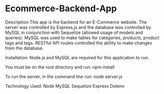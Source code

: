 # Ecommerce-Backend-App

Description
This app is the backend for an E-Commerce website. The server was controlled by Express,js and the database was controlled by MySQL in conjunction with Sequelize (allowed usage of models and queries). MySQL was used to make tables for categories, products, product tags and tags. RESTful API routes controlled the ability to make changes from the database.

Installation:
Node.js and MySQL are required for this application to run.

You must be on the root directory and run:
npm install

To run the server, in the command line run:
node server.js

Technology Used:
Node
MySQL
Sequelize
Express
Dotenv
